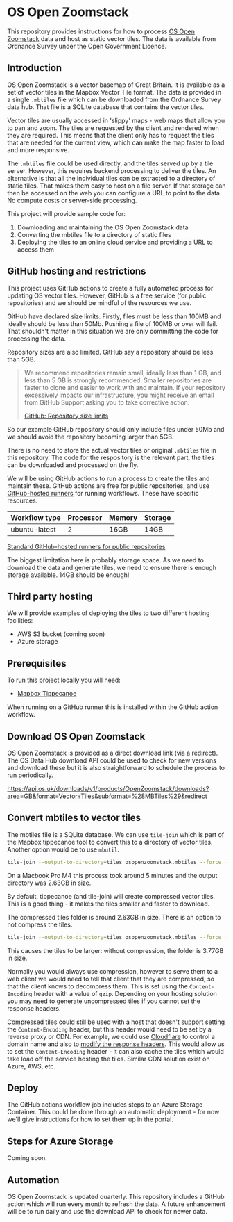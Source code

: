 # OS Open Zoomstack

This repository provides instructions for how to process [OS Open Zoomstack](https://www.ordnancesurvey.co.uk/products/os-open-zoomstack) data and host as static vector tiles. The data is available from Ordnance Survey under the Open Government Licence.

## Introduction

OS Open Zoomstack is a vector basemap of Great Britain. It is available as a set of vector tiles in the Mapbox Vector Tile format. The data is provided in a single `.mbtiles` file which can be downloaded from the Ordnance Survey data hub. That file is a SQLite database that contains the vector tiles.

Vector tiles are usually accessed in 'slippy' maps - web maps that allow you to pan and zoom. The tiles are requested by the client and rendered when they are required. This means that the client only has to request the tiles that are needed for the current view, which can make the map faster to load and more responsive.

The `.mbtiles` file could be used directly, and the tiles served up by a tile server. However, this requires backend processing to deliver the tiles. An alternative is that all the individual tiles can be extracted to a directory of static files. That makes them easy to host on a file server. If that storage can then be accessed on the web you can configure a URL to point to the data. No compute costs or server-side processing.

This project will provide sample code for:

1. Downloading and maintaining the OS Open Zoomstack data
2. Converting the mbtiles file to a directory of static files
3. Deploying the tiles to an online cloud service and providing a URL to access them

## GitHub hosting and restrictions

This project uses GitHub actions to create a fully automated process for updating OS vector tiles. However, GitHub is a free service (for public repositories) and we should be mindful of the resources we use.

GitHub have declared size limits. Firstly, files must be less than 100MB and ideally should be less than 50Mb. Pushing a file of 100MB or over will fail. That shouldn't matter in this situation we are only committing the code for processing the data.

Repository sizes are also limited. GitHub say a repository should be less than 5GB.

> We recommend repositories remain small, ideally less than 1 GB, and less than 5 GB is strongly recommended. Smaller repositories are faster to clone and easier to work with and maintain. If your repository excessively impacts our infrastructure, you might receive an email from GitHub Support asking you to take corrective action.
>
> [GitHub: Repository size limits](https://docs.github.com/en/repositories/working-with-files/managing-large-files/about-large-files-on-github#repository-size-limits)

So our example GitHub repository should only include files under 50Mb and we should avoid the repository becoming larger than 5GB.

There is no need to store the actual vector tiles or original `.mbtiles` file in this repository. The code for the respository is the relevant part, the tiles can be downloaded and processed on the fly.

We will be using GitHub actions to run a process to create the tiles and maintain these. GitHub actions are free for public repositories, and use [GitHub-hosted runners](https://docs.github.com/en/actions/using-github-hosted-runners/using-github-hosted-runners/about-github-hosted-runners) for running workflows. These have specific resources.

| Workflow type | Processor | Memory | Storage |
| ------------- | --------- | ------ | ------- |
| ubuntu-latest | 2         | 16GB   | 14GB    |

[Standard GitHub-hosted runners for public repositories](https://docs.github.com/en/actions/using-github-hosted-runners/using-github-hosted-runners/about-github-hosted-runners#standard-github-hosted-runners-for-public-repositories)

The biggest limitation here is probably storage space. As we need to download the data and generate tiles, we need to ensure there is enough storage available. 14GB should be enough!

## Third party hosting

We will provide examples of deploying the tiles to two different hosting facilities:

- AWS S3 bucket (coming soon)
- Azure storage

## Prerequisites

To run this project locally you will need:

- [Mapbox Tippecanoe](https://github.com/mapbox/tippecanoe)

When running on a GitHub runner this is installed within the GitHub action workflow.

## Download OS Open Zoomstack

OS Open Zoomstack is provided as a direct download link (via a redirect). The OS Data Hub download API could be used to check for new versions and download these but it is also straightforward to schedule the process to run periodically.

https://api.os.uk/downloads/v1/products/OpenZoomstack/downloads?area=GB&format=Vector+Tiles&subformat=%28MBTiles%29&redirect

## Convert mbtiles to vector tiles

The mbtiles file is a SQLite database. We can use `tile-join` which is part of the Mapbox tippecanoe tool to convert this to a directory of vector tiles. Another option would be to use `mbutil`.

```bash
tile-join --output-to-directory=tiles osopenzoomstack.mbtiles --force --no-tile-size-limit --minimum-zoom=0 --maximum-zoom=14
```

On a Macbook Pro M4 this process took around 5 minutes and the output directory was 2.63GB in size.

By default, tippecanoe (and tile-join) will create compressed vector tiles. This is a good thing - it makes the tiles smaller and faster to download.

The compressed tiles folder is around 2.63GB in size. There is an option to not compress the tiles.

```bash
tile-join --output-to-directory=tiles osopenzoomstack.mbtiles --force --no-tile-size-limit --minimum-zoom=0 --maximum-zoom=14 --no-tile-compression
```

This causes the tiles to be larger: without compression, the folder is 3.77GB in size.

Normally you would always use compression, however to serve them to a web client we would need to tell that client that they are compressed, so that the client knows to decompress them. This is set using the `Content-Encoding` header with a value of `gzip`. Depending on your hosting solution you may need to generate uncompressed tiles if you cannot set the response headers.

Compressed tiles could still be used with a host that doesn't support setting the `Content-Encoding` header, but this header would need to be set by a reverse proxy or CDN. For example, we could use [Cloudflare](https://www.cloudflare.com/en-gb/) to control a domain name and also to [modify the response headers](https://developers.cloudflare.com/rules/transform/response-header-modification/create-dashboard/). This would allow us to set the `Content-Encoding` header - it can also cache the tiles which would take load off the service hosting the tiles. Similar CDN solution exist on Azure, AWS, etc.

## Deploy

The GitHub actions workflow job includes steps to an Azure Storage Container. This could be done through an automatic deployment - for now we'll give instructions for how to set them up in the portal.

## Steps for Azure Storage

Coming soon.

## Automation

OS Open Zoomstack is updated quarterly. This repository includes a GitHub action which will run every month to refresh the data. A future enhancement will be to run daily and use the download API to check for newer data.
